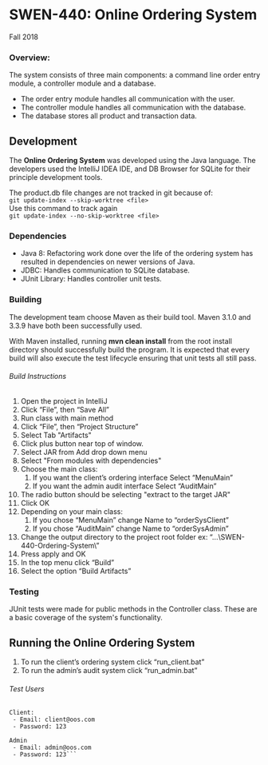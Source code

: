# SWEN-440: Online Ordering System
Fall 2018

### Overview:
The system consists of three main components:  a command line order 
entry module, a controller module and a database. 
 
 - The order entry module handles all communication with the user.
 - The controller module handles all communication with the database.  
 - The database stores all product and transaction data.
   
## Development
The **Online Ordering System** was developed using the Java language. The
developers used the IntelliJ IDEA IDE, and DB Browser for SQLite for their principle
development tools.

The product.db file changes are not tracked in git because of:  
```git update-index --skip-worktree <file> ```  
Use this command to track again  
```git update-index --no-skip-worktree <file>```

### Dependencies
 - Java 8: Refactoring work done over the life of the ordering system has
 resulted in dependencies on newer versions of Java.
 - JDBC: Handles communication to SQLite database.
 - JUnit Library: Handles controller unit tests.

### Building
The development team choose Maven as their build tool.  Maven 3.1.0 and 3.3.9
have both been successfully used.  

With Maven installed, running **mvn clean install** from the root install directory should 
successfully build the program.  It is expected that every build will also execute the test
lifecycle ensuring that unit tests all still pass.

###### Build Instructions
1. Open the project in IntelliJ
2. Click “File”, then “Save All”
3. Run class with main method
4. Click “File”, then “Project Structure”
5. Select Tab "Artifacts"
6. Click plus button near top of window.
7. Select JAR from Add drop down menu
8. Select "From modules with dependencies"
9. Choose the main class:
    1. If you want the client’s ordering interface Select “MenuMain”
    2. If you want the admin audit interface Select “AuditMain”
10. The radio button should be selecting "extract to the target JAR" 
11. Click OK
12. Depending on your main class:
    1. If you chose “MenuMain” change Name to “orderSysClient”
    2. If you chose “AuditMain” change Name to “orderSysAdmin”
13. Change the output directory to the project root folder ex: “...\SWEN-440-Ordering-System\”
14. Press apply and OK
15. In the top menu click “Build”
16. Select the option “Build Artifacts”

### Testing
JUnit tests were made for public methods in the Controller class.
These are a basic coverage of the system's functionality.

## Running the Online Ordering System
1. To run the client’s ordering system click “run_client.bat”
2. To run the admin’s audit system click “run_admin.bat”

###### Test Users
```
Client:
 - Email: client@oos.com
 - Password: 123
 
Admin
 - Email: admin@oos.com
 - Password: 123```
